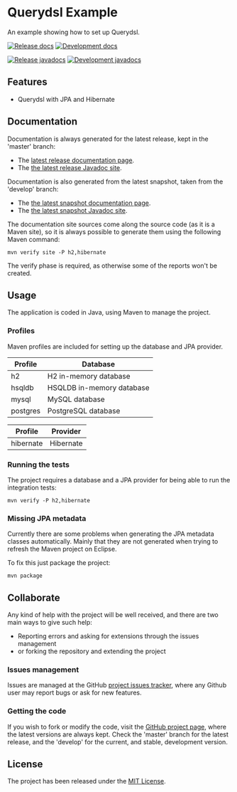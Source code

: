 # Querydsl Example

An example showing how to set up Querydsl.

[![Release docs](https://img.shields.io/badge/docs-release-blue.svg)][site-release]
[![Development docs](https://img.shields.io/badge/docs-develop-blue.svg)][site-develop]

[![Release javadocs](https://img.shields.io/badge/javadocs-release-blue.svg)][javadoc-release]
[![Development javadocs](https://img.shields.io/badge/javadocs-develop-blue.svg)][javadoc-develop]

## Features

- Querydsl with JPA and Hibernate

## Documentation

Documentation is always generated for the latest release, kept in the 'master' branch:

- The [latest release documentation page][site-release].
- The [the latest release Javadoc site][javadoc-release].

Documentation is also generated from the latest snapshot, taken from the 'develop' branch:

- The [the latest snapshot documentation page][site-develop].
- The [the latest snapshot Javadoc site][javadoc-develop].

The documentation site sources come along the source code (as it is a Maven site), so it is always possible to generate them using the following Maven command:

```
mvn verify site -P h2,hibernate
```

The verify phase is required, as otherwise some of the reports won't be created.

## Usage

The application is coded in Java, using Maven to manage the project.

### Profiles

Maven profiles are included for setting up the database and JPA provider.

| Profile  | Database                  |
|----------|---------------------------|
| h2       | H2 in-memory database     |
| hsqldb   | HSQLDB in-memory database |
| mysql    | MySQL database            |
| postgres | PostgreSQL database       |

| Profile     | Provider    |
|-------------|-------------|
| hibernate   | Hibernate   |

### Running the tests

The project requires a database and a JPA provider for being able to run the integration tests:

```
mvn verify -P h2,hibernate
```

### Missing JPA metadata

Currently there are some problems when generating the JPA metadata classes automatically. Mainly that they are not generated when trying to refresh the Maven project on Eclipse.

To fix this just package the project:

```
mvn package
```

## Collaborate

Any kind of help with the project will be well received, and there are two main ways to give such help:

- Reporting errors and asking for extensions through the issues management
- or forking the repository and extending the project

### Issues management

Issues are managed at the GitHub [project issues tracker][issues], where any Github user may report bugs or ask for new features.

### Getting the code

If you wish to fork or modify the code, visit the [GitHub project page][scm], where the latest versions are always kept. Check the 'master' branch for the latest release, and the 'develop' for the current, and stable, development version.

## License

The project has been released under the [MIT License][license].

[issues]: https://github.com/bernardo-mg/querydsl-example/issues
[javadoc-develop]: http://docs.bernardomg.com/development/maven/querydsl-example/apidocs/
[javadoc-release]: http://docs.bernardomg.com/maven/querydsl-example/apidocs
[license]: http://www.opensource.org/licenses/mit-license.php
[scm]: https://github.com/bernardo-mg/querydsl-example
[site-develop]: http://docs.bernardomg.com/development/maven/querydsl-example
[site-release]: http://docs.bernardomg.com/maven/querydsl-example
